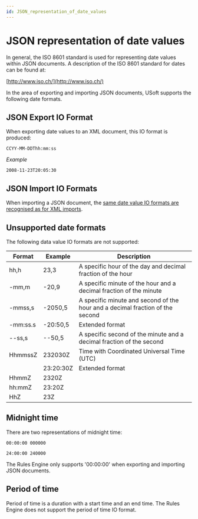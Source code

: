 ```yaml
---
id: JSON_representation_of_date_values
---
```


# JSON representation of date values

In general, the ISO 8601 standard is used for representing date values within JSON documents. A description of the ISO 8601 standard for dates can be found at:

[http://www.iso.ch/](http://www.iso.ch/)

In the area of exporting and importing JSON documents, USoft supports the following date formats.

## JSON Export IO Format

When exporting date values to an XML document, this IO format is produced:

```
CCYY-MM-DDThh:mm:ss
```

*Example*

```
2008-11-23T20:05:30
```

## JSON Import IO Formats 

When importing a JSON document, the [same date value IO formats are recognised as for XML imports](/Repositories/USoft_XML_formats/XML_representation_of_date_values.md).

## Unsupported date formats

The following data value IO formats are not supported:

|**Format**|**Example**|**Description**|
|--------|--------|--------|
|hh,h    |23,3    |A specific hour of the day and decimal fraction of the hour|
|-mm,m   |-20,9   |A specific minute of the hour and a decimal fraction of the minute|
|-mmss,s |-2050,5 |A specific minute and second of the hour and a decimal fraction of the second|
|-mm:ss.s|-20:50,5|Extended format|
|--ss,s  |--50,5  |A specific second of the minute and a decimal fraction of the second|
|HhmmssZ |232030Z |Time with Coordinated Universal Time (UTC)|
|        |23:20:30Z|Extended format|
|HhmmZ   |2320Z   |        |
|hh:mmZ  |23:20Z  |        |
|HhZ     |23Z     |        |



## Midnight time

There are two representations of midnight time:

```
00:00:00 000000

24:00:00 240000
```

The Rules Engine only supports '00:00:00' when exporting and importing JSON documents.

## Period of time

Period of time is a duration with a start time and an end time. The Rules Engine does not support the period of time IO format.